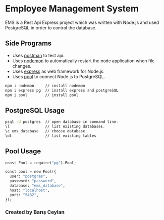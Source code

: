 # Employee Management System

EMS is a Rest Api Express project which was written with Node.js and used PostgreSQL in order to control the database.

## Side Programs

- Uses [postman](https://www.postman.com/) to test api.
- Uses [nodemon](https://www.npmjs.com/package/nodemon) to automatically restart the node application when file changes.
- Uses [express](https://expressjs.com/) as web framework for Node.js.
- Uses [pool](https://node-postgres.com/api/pool) to connect Node.js to PostgreSQL.

```bash
npm i nodemon     // install nodemon
npm i express pg  // install express and postgreSQL
npm i pool        // install pool

```
## PostgreSQL Usage

```bash
psql -U postgres  // open database in command line.
\l                // list existing databases.
\c ems_database   // choose database.
\dt               // list existing tables

```
## Pool Usage

```python
const Pool = require("pg").Pool;

const pool = new Pool({
  user: "postgres",
  password: "password",
  database: "ems_database",
  host: "localhost",
  port: "5432",
});
```





### Created by Barış Ceylan

